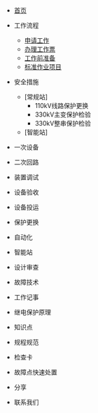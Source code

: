 - [首页](/README)

* 工作流程
	* [申请工作](workflow/1.1申请工作/)
	* [办理工作票](workflow/1.2办理工作票/)
	* [工作前准备](workflow/1.3工作前准备/)
	* [标准作业项目](workflow/1.4标准作业项目/)

* 安全措施
	* [常规站]
		* 110kV线路保护更换
		* 330kV主变保护检验
		* 330kV整串保护检验
	* [智能站]

* 一次设备

* 二次回路

* 装置调试

* 设备验收

* 设备投运

* 保护更换

* 自动化

* 智能站

* 设计审查

* 故障技术

* 工作记事

* 继电保护原理

* 知识点

* 规程规范

* 检查卡

* 故障点快速处置

* 分享

* 联系我们
